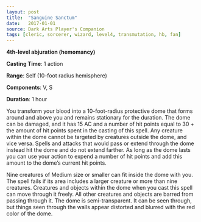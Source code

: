 ```yaml
---
layout: post
title:  "Sanguine Sanctum"
date:   2017-01-01
source: Dark Arts Player's Companion
tags: [cleric, sorcerer, wizard, level4, transmutation, hb, fan]
---
```


**4th-level abjuration (hemomancy)**

**Casting Time**: 1 action

**Range**: Self (10-foot radius hemisphere)

**Components**: V, S

**Duration**: 1 hour

You transform your blood into a 10-foot-radius protective dome that forms around and above you and remains stationary for the  duration. The dome can be damaged, and it has 15 AC and a number of hit points equal to 30 + the amount of hit points spent in the casting of this spell. Any creature within the dome cannot be targeted by creatures outside the dome, and vice versa. Spells and attacks that would pass or extend through the dome instead hit the dome and do not extend farther. As long as the dome lasts you can use your action to expend a number of hit points and add this amount to the dome’s current hit points.

Nine creatures of Medium size or smaller can fit inside the dome with you. The spell fails if its area includes a larger creature or more than nine creatures. Creatures and objects within the dome when you cast this spell can move through it freely. All other creatures and objects are barred from passing through it. The dome is semi-transparent. It can be seen through, but things seen through the walls appear distorted and blurred with the red color of the dome.
